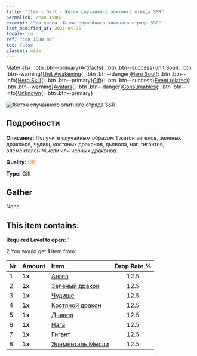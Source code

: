 ```yaml
---
title: "Item - Gift - Жетон случайного элитного отряда SSR"
permalink: /con_1588/
excerpt: "Эра хаоса  Жетон случайного элитного отряда SSR"
last_modified_at: 2021-04-25
locale: ru
ref: "con_1588.md"
toc: false
classes: wide
---
```

 [Materials](/ItemsRU/){: .btn .btn--primary}[Artifacts](/ItemsRU/Artifacts/){: .btn .btn--success}[Unit Soul](/ItemsRU/UnitSoul/){: .btn .btn--warning}[Unit Awakening](/ItemsRU/UnitAwakening/){: .btn .btn--danger}[Hero Soul](/ItemsRU/HeroSoul/){: .btn .btn--info}[Hero Skill](/ItemsRU/HeroSkill/){: .btn .btn--primary}[Gift](/ItemsRU/Gift/){: .btn .btn--success}[Event related](/ItemsRU/Events/){: .btn .btn--warning}[Avatars](/ItemsRU/Avatars/){: .btn .btn--danger}[Consumables](/ItemsRU/Consumables/){: .btn .btn--info}[Unknown](/ItemsRU/Unknown/){: .btn .btn--primary}

 ![Жетон случайного элитного отряда SSR](/images/t/i_907200.png)

## Подробности
 **Описание:** Получите случайным образом 1 жетон ангелов, зеленых драконов, чудищ, костяных драконов, дьявола, наг, гигантов, элементалей Мысли или черных драконов.

 **Quality:** <span style="color: #FF8C00">OK</span>

 **Type:** Gift

## Gather

  None

## This item contains:

 **Required Level to open:** 1

 2 You would get **1** item  from:

  | Nr | Amount |     Item    | Drop Rate,% |
  |:---|:-------|:------------|:---------:|
  | 1 |  **1x** | [Ангел](/ItemsRU/unt_196/) | 12.5 | 
  | 2 |  **1x** | [Зеленый дракон](/ItemsRU/unt_205/) | 12.5 | 
  | 3 |  **1x** | [Чудище](/ItemsRU/unt_223/) | 12.5 | 
  | 4 |  **1x** | [Костяной дракон](/ItemsRU/unt_214/) | 12.5 | 
  | 5 |  **1x** | [Дьявол](/ItemsRU/unt_232/) | 12.5 | 
  | 6 |  **1x** | [Нага](/ItemsRU/unt_240/) | 12.5 | 
  | 7 |  **1x** | [Гигант](/ItemsRU/unt_241/) | 12.5 | 
  | 8 |  **1x** | [Элементаль Мысли](/ItemsRU/unt_267/) | 12.5 | 
